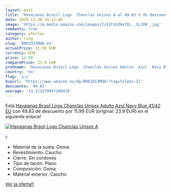 ```yaml
---
layout: post
title: 'Havaianas Brasil Logo  Chanclas Unisex A al 49.83 % de descuento'
date: 2020-12-30 14:12:04
image: 'https://m.media-amazon.com/images/I/41FzhZHx7EL._SL200_.jpg'
comments: true
category: ofertas
author: ring
slug: 'B001OI3MQ6-es'
actualPrice: 11.99 EUR
currency: EUR
price: 11.99
comparePrice: 23.9 EUR
prodname: 'Havaianas Brasil Logo  Chanclas Unisex Adulto  Azul  Navy Blue   41/42 EU'
country: 'es'
flag: '🇪🇸'
buyurl: 'https://www.amazon.es/dp/B001OI3MQ6/?tag=tolees-21'
descuento: '49.83'
average: '13.111578947368418'
---
```


Está [Havaianas Brasil Logo  Chanclas Unisex Adulto  Azul  Navy Blue   41/42 EU](https://www.amazon.es/dp/B001OI3MQ6/?tag=tolees-21) con 49.83 de descuento por 11.99 EUR (original: 23.9 EUR) en el siguiente enlace!

[![Havaianas Brasil Logo  Chanclas Unisex A](https://m.media-amazon.com/images/I/41FzhZHx7EL._SL200_.jpg)](https://www.amazon.es/dp/B001OI3MQ6/?tag=tolees-21)

ℹ️:

- Material de la suela: Goma
- Revestimiento: Caucho
- Cierre: Sin cordones
- Tipo de tacón: Plano
- Composición: Goma
- Material exterior: Caucho

[Ver la oferta!!](https://www.amazon.es/dp/B001OI3MQ6/?tag=tolees-21)
